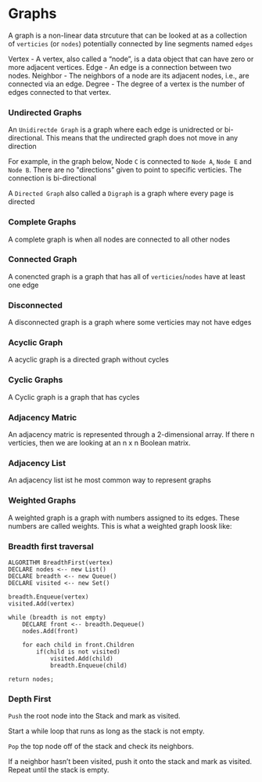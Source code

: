 # Graphs

A graph is a non-linear data strcuture that can be looked at as a collection of `verticies` (or `nodes`) potentially connected by line segments named `edges`

Vertex - A vertex, also called a “node”, is a data object that can have zero or more adjacent vertices.
Edge - An edge is a connection between two nodes.
Neighbor - The neighbors of a node are its adjacent nodes, i.e., are connected via an edge.
Degree - The degree of a vertex is the number of edges connected to that vertex.


### Undirected Graphs

An `Unidirectde Graph` is a graph where each edge is unidrected or bi-directional. This means that the undirected graph does not move in any direction

For example, in the graph below, Node `C` is connected to `Node A`, `Node E` and `Node B`. There are no "directions" given to point to specific verticies. The connection is bi-directional

A `Directed Graph` also called a `Digraph` is a graph where every page is directed


### Complete Graphs 

A complete graph is when all nodes are connected to all other nodes

### Connected Graph

A conencted graph is a graph that has all of `verticies`/`nodes` have at least one edge

### Disconnected

A disconnected graph is a graph where some verticies may not have edges

### Acyclic Graph

A acyclic graph is a directed graph without cycles

### Cyclic Graphs

A Cyclic graph is a graph that has cycles

### Adjacency Matric

An adjacency matric is represented through a 2-dimensional array. If there n verticies, then we are looking at an n x n Boolean matrix. 

### Adjacency List

An adjacency list ist he most common way to represent graphs

### Weighted Graphs

A weighted graph is a graph with numbers assigned to its edges. These numbers are called weights. This is what a weighted graph loosk like:

### Breadth first traversal
  
  
  
    ALGORITHM BreadthFirst(vertex)
    DECLARE nodes <-- new List()
    DECLARE breadth <-- new Queue()
    DECLARE visited <-- new Set()

    breadth.Enqueue(vertex)
    visited.Add(vertex)

    while (breadth is not empty)
        DECLARE front <-- breadth.Dequeue()
        nodes.Add(front)

        for each child in front.Children
            if(child is not visited)
                visited.Add(child)
                breadth.Enqueue(child)

    return nodes;

### Depth First 

`Push` the root node into the Stack and mark as visited.

Start a while loop that runs as long as the stack is not empty.

`Pop` the top node off of the stack and check its neighbors.

If a neighbor hasn’t been visited, push it onto the stack and mark as visited.
Repeat until the stack is empty.
